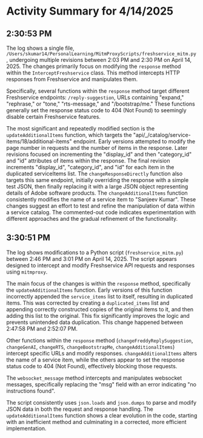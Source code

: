 # Activity Summary for 4/14/2025

## 2:30:53 PM
The log shows a single file, `/Users/skumar14/PersonalLearning/MitmProxyScripts/freshservice_mitm.py`, undergoing multiple revisions between 2:03 PM and 2:30 PM on April 14, 2025.  The changes primarily focus on modifying the `response` method within the `InterceptFreshservice` class. This method intercepts HTTP responses from Freshservice and manipulates them.

Specifically, several functions within the `response` method target different Freshservice endpoints: `/reply-suggestion`, URLs containing "expand," "rephrase," or "tone,"  "rts-message," and "/bootstrap/me."  These functions generally set the response status code to 404 (Not Found) to seemingly disable certain Freshservice features.


The most significant and repeatedly modified section is the `updateAdditionalItems` function, which targets the  "api/_/catalog/service-items/18/additional-items" endpoint.  Early versions attempted to modify the page number in requests and the number of items in the response.  Later revisions focused on incrementing the "display_id" and then "category_id" and "id" attributes of items within the response. The final revision increments "display_id", "category_id", and "id" for each item in the duplicated serviceItems list.  The `changeResponseDirectly` function also targets this same endpoint, initially overriding the response with a simple test JSON, then finally replacing it with a large JSON object representing details of Adobe software products.  The  `changeAdditionalItems` function consistently modifies the name of a service item to "Sanjeev Kumar".  These changes suggest an effort to test and refine the manipulation of data within a service catalog.  The commented-out code indicates experimentation with different approaches and the gradual refinement of the functionality.


## 3:30:51 PM
The log shows modifications to a Python script (`freshservice_mitm.py`) between 2:46 PM and 3:01 PM on April 14, 2025.  The script appears designed to intercept and modify Freshservice API requests and responses using `mitmproxy`.

The main focus of the changes is within the `response` method, specifically the `updateAdditionalItems` function.  Early versions of this function incorrectly appended the `service_items` list to itself, resulting in duplicated items. This was corrected by creating a `duplicated_items` list and appending correctly constructed copies of the original items to it, and then adding this list to the original.  This fix significantly improves the logic and prevents unintended data duplication.  This change happened between 2:47:58 PM and 2:52:07 PM.

Other functions within the `response` method (`changeFreddyReplySuggestion`, `changeGenAI`, `changeRTS`, `changeBootstrapMe`, `changeAdditionalItems`) intercept specific URLs and modify responses.  `changeAdditionalItems` alters the name of a service item, while the others appear to set the response status code to 404 (Not Found), effectively blocking those requests.

The `websocket_message` method intercepts and manipulates websocket messages, specifically replacing the "msg" field with an error indicating "no instructions found".

The script consistently uses `json.loads` and `json.dumps` to parse and modify JSON data in both the request and response handling. The `updateAdditionalItems` function shows a clear evolution in the code, starting with an inefficient method and culminating in a corrected, more efficient implementation.
